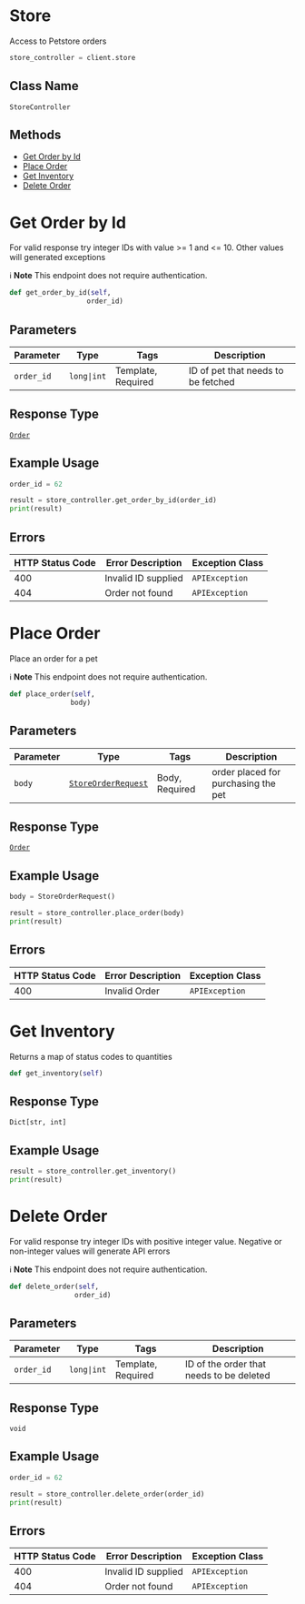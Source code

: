 # Store

Access to Petstore orders

```python
store_controller = client.store
```

## Class Name

`StoreController`

## Methods

* [Get Order by Id](../../doc/controllers/store.md#get-order-by-id)
* [Place Order](../../doc/controllers/store.md#place-order)
* [Get Inventory](../../doc/controllers/store.md#get-inventory)
* [Delete Order](../../doc/controllers/store.md#delete-order)


# Get Order by Id

For valid response try integer IDs with value >= 1 and <= 10. Other values will generated exceptions

:information_source: **Note** This endpoint does not require authentication.

```python
def get_order_by_id(self,
                   order_id)
```

## Parameters

| Parameter | Type | Tags | Description |
|  --- | --- | --- | --- |
| `order_id` | `long\|int` | Template, Required | ID of pet that needs to be fetched |

## Response Type

[`Order`](../../doc/models/order.md)

## Example Usage

```python
order_id = 62

result = store_controller.get_order_by_id(order_id)
print(result)
```

## Errors

| HTTP Status Code | Error Description | Exception Class |
|  --- | --- | --- |
| 400 | Invalid ID supplied | `APIException` |
| 404 | Order not found | `APIException` |


# Place Order

Place an order for a pet

:information_source: **Note** This endpoint does not require authentication.

```python
def place_order(self,
               body)
```

## Parameters

| Parameter | Type | Tags | Description |
|  --- | --- | --- | --- |
| `body` | [`StoreOrderRequest`](../../doc/models/store-order-request.md) | Body, Required | order placed for purchasing the pet |

## Response Type

[`Order`](../../doc/models/order.md)

## Example Usage

```python
body = StoreOrderRequest()

result = store_controller.place_order(body)
print(result)
```

## Errors

| HTTP Status Code | Error Description | Exception Class |
|  --- | --- | --- |
| 400 | Invalid Order | `APIException` |


# Get Inventory

Returns a map of status codes to quantities

```python
def get_inventory(self)
```

## Response Type

`Dict[str, int]`

## Example Usage

```python
result = store_controller.get_inventory()
print(result)
```


# Delete Order

For valid response try integer IDs with positive integer value. Negative or non-integer values will generate API errors

:information_source: **Note** This endpoint does not require authentication.

```python
def delete_order(self,
                order_id)
```

## Parameters

| Parameter | Type | Tags | Description |
|  --- | --- | --- | --- |
| `order_id` | `long\|int` | Template, Required | ID of the order that needs to be deleted |

## Response Type

`void`

## Example Usage

```python
order_id = 62

result = store_controller.delete_order(order_id)
print(result)
```

## Errors

| HTTP Status Code | Error Description | Exception Class |
|  --- | --- | --- |
| 400 | Invalid ID supplied | `APIException` |
| 404 | Order not found | `APIException` |

